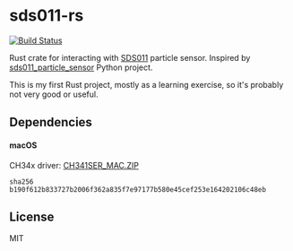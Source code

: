 # sds011-rs

[![Build Status](https://travis-ci.org/chrisballinger/sds011-rs.svg?branch=master)](https://travis-ci.org/chrisballinger/sds011-rs)

Rust crate for interacting with [SDS011](http://aqicn.org/sensor/sds011/) particle sensor. Inspired by [sds011_particle_sensor](https://gitlab.com/frankrich/sds011_particle_sensor) Python project.

This is my first Rust project, mostly as a learning exercise, so it's probably not very good or useful.


## Dependencies

#### macOS

CH34x driver: [CH341SER_MAC.ZIP](http://www.wch.cn/download/CH341SER_MAC_ZIP.html)
 
`sha256 b190f612b833727b2006f362a835f7e97177b580e45cef253e164202106c48eb`

## License

MIT
